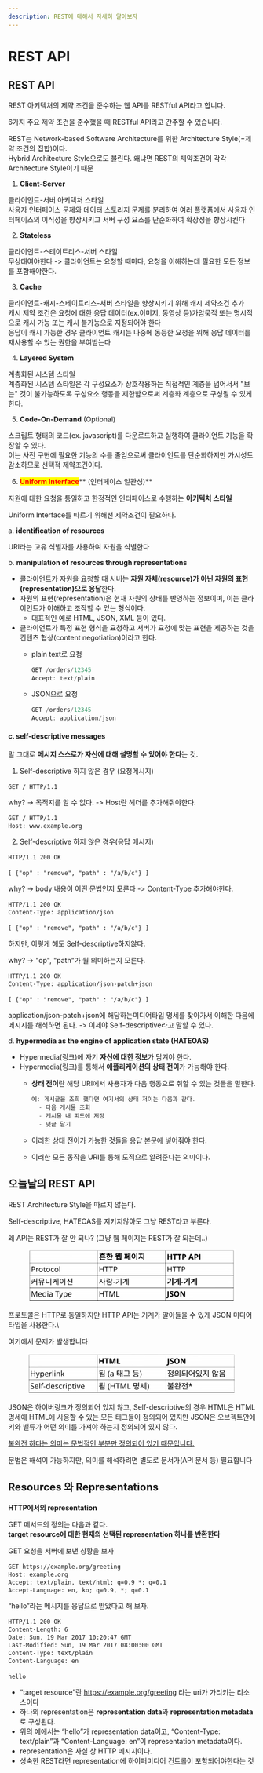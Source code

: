 ```yaml
---
description: REST에 대해서 자세히 알아보자
---
```


# REST API

## REST API

REST 아키텍처의 제약 조건을 준수하는 웹 API를 RESTful API라고 합니다.

6가지 주요 제약 조건을 준수했을 때 RESTful API라고 간주할 수 있습니다.

REST는 Network-based Software Architecture를 위한 Architecture Style(=제약 조건의 집합)이다.\
Hybrid Architecture Style으로도 불린다. 왜냐면 REST의 제약조건이 각각 Architecture Style이기 때문

1. **Client-Server**

클라이언트-서버 아키텍처 스타일\
사용자 인터페이스 문제와 데이터 스토리지 문제를 분리하여 여러 플랫폼에서 사용자 인터페이스의 이식성을 향상시키고 서버 구성 요소를 단순화하여 확장성을 향상시킨다

2. **Stateless**&#x20;

클라이언트-스테이트리스-서버 스타일\
무상태여야한다 -> 클라이언트는 요청할 때마다, 요청을 이해하는데 필요한 모든 정보를 포함해야한다.

3. **Cache**&#x20;

클라이언트-캐시-스테이트리스-서버 스타일을 향상시키기 위해 캐시 제약조건 추가\
캐시 제약 조건은 요청에 대한 응답 데이터(ex.이미지, 동영상 등)가암묵적 또는 명시적으로 캐시 가능 또는 캐시 불가능으로 지정되어야 한다\
응답이 캐시 가능한 경우 클라이언트 캐시는 나중에 동등한 요청을 위해 응답 데이터를 재사용할 수 있는 권한을 부여받는다

4. **Layered System**

계층화된 시스템 스타일\
계층화된 시스템 스타일은 각 구성요소가 상호작용하는 직접적인 계층을 넘어서서 "보는" 것이 불가능하도록 구성요소 행동을 제한함으로써 계층화 계층으로 구성될 수 있게 한다.

5. **Code-On-Demand** (Optional)

스크립트 형태의 코드(ex. javascript)를 다운로드하고 실행하여 클라이언트 기능을 확장할 수 있다.\
이는 사전 구현에 필요한 기능의 수를 줄임으로써 클라이언트를 단순화하지만 가시성도 감소하므로 선택적 제약조건이다.

6. <mark style="color:red;">**Uniform Interface**</mark>** (인터페이스 일관성)**

자원에 대한 요청을 통일하고 한정적인 인터페이스로 수행하는 **아키텍처 스타일**

Uniform Interface를 따르기 위해선 제약조건이 필요하다.

a. **identification of resources**

URI라는 고유 식별자를 사용하여 자원을 식별한다

b. **manipulation of resources through representations**

* 클라이언트가 자원을 요청할 때 서버는 **자원 자체(resource)가 아닌 자원의 표현(representation)으로 응답**한다.
* 자원의 표현(representation)은 현재 자원의 상태를 반영하는 정보이며, 이는 클라이언트가 이해하고 조작할 수 있는 형식이다.
  * 대표적인 예로 HTML, JSON, XML 등이 있다.
* 클라이언트가 특정 표현 형식을 요청하고 서버가 요청에 맞는 표현을 제공하는 것을 컨텐츠 협상(content negotiation)이라고 한다.
  *   plain text로 요청

      ```jsx
      GET /orders/12345
      Accept: text/plain
      ```
  *   JSON으로 요청

      ```jsx
      GET /orders/12345
      Accept: application/json
      ```

#### c. **self-descriptive messages**

말 그대로 **메시지 스스로가 자신에 대해 설명할 수 있어야 한다**는 것.

1. Self-descriptive 하지 않은 경우 (요청메시지)

```
GET / HTTP/1.1
```

why? -> 목적지를 알 수 없다. -> Host란 헤더를 추가해줘야한다.

```http
GET / HTTP/1.1
Host: www.example.org
```

2. Self-descriptive 하지 않은 경우(응답 메시지)

```http
HTTP/1.1 200 OK

[ {"op" : "remove", "path" : "/a/b/c"} ] 
```

why? -> body 내용이 어떤 문법인지 모른다 -> Content-Type 추가해야한다.

```http
HTTP/1.1 200 OK
Content-Type: application/json

[ {"op" : "remove", "path" : "/a/b/c"} ] 
```

하지만, 이렇게 해도 Self-descriptive하지않다.

why? -> "op", "path"가 뭘 의미하는지 모른다.

```http
HTTP/1.1 200 OK
Content-Type: application/json-patch+json

[ {"op" : "remove", "path" : "/a/b/c"} ] 
```

application/json-patch+json에 해당하는미디어타입 명세를 찾아가서 이해한 다음에 메시지를 해석하면 된다. -> 이제야 Self-descriptive라고 말할 수 있다.

d. **hypermedia as the engine of application state (HATEOAS)**

* Hypermedia(링크)에 자기 **자신에 대한 정보**가 담겨야 한다.
* Hypermedia(링크)를 통해서 **애플리케이션의 상태 전이**가 가능해야 한다.
  *   **상태 전이**란 해당 URI에서 사용자가 다음 행동으로 취할 수 있는 것들을 말한다.

      ```jsx
      예: 게시글을 조회 했다면 여기서의 상태 저이는 다음과 같다.
      	- 다음 게시물 조회
      	- 게시물 내 피드에 저장
      	- 댓글 달기
      ```
  * 이러한 상태 전이가 가능한 것들을 응답 본문에 넣어줘야 한다.
  * 이러한 모든 동작을 URI를 통해 도적으로 알려준다는 의미이다.

## 오늘날의 REST API

REST Architecture Style을 따르지 않는다.

Self-descriptive, HATEOAS를 지키지않아도 그냥 REST라고 부른다.

왜 API는 REST가 잘 안 되나?  (그냥 웹 페이지는 REST가 잘 되는데..)

<figure><img src="../../.gitbook/assets/비교1.PNG" alt=""><figcaption></figcaption></figure>

프로토콜은 HTTP로 동일하지만 HTTP API는 기계가 알아들을 수 있게 JSON 미디어 타입을 사용한다.\


여기에서 문제가 발생합니다

<figure><img src="../../.gitbook/assets/비교2.PNG" alt=""><figcaption></figcaption></figure>

JSON은 하이버링크가 정의되어 있지 않고, Self-descriptive의 경우 HTML은 HTML 명세에 HTML에 사용할 수 있는 모든 태그들이 정의되어 있지만 JSON은 오브젝트안에 키와 밸류가 어떤 의미를 가져야 하는지 정의되어 있지 않다.

[불완전 하다는 의미는 문법적인 부분만 정의되어 있기 때문입니다.](rest-api.md#c.-self-descriptive-messages)

문법은 해석이 가능하지만, 의미를 해석하려면 별도로 문서가(API 문서 등) 필요합니다

## **Resources** 와 Representations

**HTTP에서의 representation**

GET 메서드의 정의는 다음과 같다.\
**target resource에 대한 현재의 선택된 representation 하나를 반환한다**



GET 요청을 서버에 보낸 상황을 보자

```
GET https://example.org/greeting
Host: example.org
Accept: text/plain, text/html; q=0.9 *; q=0.1
Accept-Language: en, ko; q=0.9, *; q=0.1

```

“hello”라는 메시지를 응답으로 받았다고 해 보자.

```
HTTP/1.1 200 OK
Content-Length: 6
Date: Sun, 19 Mar 2017 10:20:47 GMT
Last-Modified: Sun, 19 Mar 2017 08:00:00 GMT
Content-Type: text/plain
Content-Language: en

hello
```

* “target resource”란 https://example.org/greeting 라는 uri가 가리키는 리소스이다
* 하나의 representation은 **representation data**와 **representation metadata**로 구성된다.
* 위의 예에서는 “hello”가 representation data이고, “Content-Type: text/plain”과 “Content-Language: en”이 representation metadata이다.
* representation은 사실 상 HTTP 메시지이다.
* 성숙한 REST라면 representation에 하이퍼미디어 컨트롤이 포함되어야한다는 것

